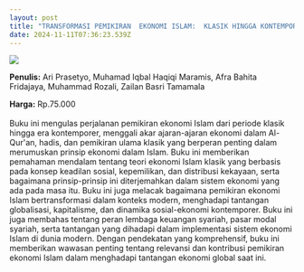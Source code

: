 ```yaml
---
layout: post
title: "TRANSFORMASI PEMIKIRAN  EKONOMI ISLAM:  KLASIK HINGGA KONTEMPORER"
date: 2024-11-11T07:36:23.539Z
---
```

![](/images/uploads/isbn-transformasi.jpg)

**P﻿enulis:** Ari Prasetyo, Muhamad Iqbal Haqiqi Maramis, 
Afra Bahita Fridajaya, Muhammad Rozali,
Zailan Basri Tamamala

**Harga:** Rp.75.000\
\
Buku ini mengulas perjalanan pemikiran ekonomi Islam dari periode klasik hingga era kontemporer, menggali akar ajaran-ajaran ekonomi dalam Al-Qur'an, hadis, dan pemikiran ulama klasik yang berperan penting dalam merumuskan prinsip ekonomi dalam Islam. Buku ini memberikan pemahaman mendalam tentang teori ekonomi Islam klasik yang berbasis pada konsep keadilan sosial, kepemilikan, dan distribusi kekayaan, serta bagaimana prinsip-prinsip ini diterjemahkan dalam sistem ekonomi yang ada pada masa itu.
	Buku ini juga melacak bagaimana pemikiran ekonomi Islam bertransformasi dalam konteks modern, menghadapi tantangan globalisasi, kapitalisme, dan dinamika sosial-ekonomi kontemporer. Buku ini juga membahas tentang peran lembaga keuangan syariah, pasar modal syariah, serta tantangan yang dihadapi dalam implementasi sistem ekonomi Islam di dunia modern. Dengan pendekatan yang komprehensif, buku ini memberikan wawasan penting tentang relevansi dan kontribusi pemikiran ekonomi Islam dalam menghadapi tantangan ekonomi global saat ini.